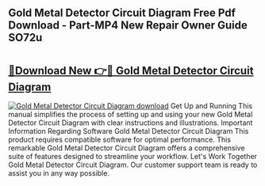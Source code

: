 ## Gold Metal Detector Circuit Diagram Free Pdf Download - Part-MP4 New Repair Owner Guide SO72u

# <h2><a href="http://dfmnp6.blite.top/?on=Gold+Metal+Detector+Circuit+Diagram">🔗Download New 👉🔴 Gold Metal Detector Circuit Diagram</a></h2>

[![Gold Metal Detector Circuit Diagram download](https://i.imgur.com/lujVjoI.png)](http://dfmnp6.blite.top/?on=Gold+Metal+Detector+Circuit+Diagram)
Get Up and Running This manual simplifies the process of setting up and using your new Gold Metal Detector Circuit Diagram with clear instructions and illustrations. Important Information Regarding Software Gold Metal Detector Circuit Diagram This product requires compatible software for optimal performance. This remarkable Gold Metal Detector Circuit Diagram offers a comprehensive suite of features designed to streamline your workflow. Let's Work Together Gold Metal Detector Circuit Diagram. Our customer support team is ready to assist you in any way possible.
